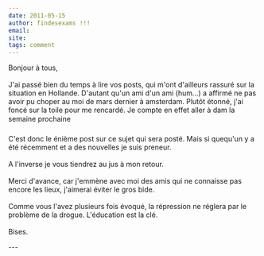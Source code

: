 ```yaml
---
date: 2011-05-15
author: findesexams !!!
email: 
site: 
tags: comment
---
```


<p>Bonjour à tous, <br />
<br />
J'ai passé bien du temps à lire vos posts, qui m'ont d'ailleurs rassuré sur la situation en Hollande. D'autant qu'un ami d'un ami (hum...) a affirmé ne pas avoir pu choper au moi de mars dernier à amsterdam. Plutôt étonné, j'ai foncé sur la toile pour me rencardé. Je compte en effet aller à dam la semaine prochaine <br />
<br />
C'est donc le énième post sur ce sujet qui sera posté. Mais si quequ'un y a été récemment et a des nouvelles je suis preneur. <br />
<br />
A l'inverse je vous tiendrez au jus à mon retour. <br />
<br />
Merci d'avance, car j'emmène avec moi des amis qui ne connaisse pas encore les lieux, j'aimerai éviter le gros bide.<br />
<br />
Comme vous l'avez plusieurs fois évoqué, la répression ne réglera par le problème de la drogue. L'éducation est la clé. <br />
<br />
Bises. </p>
---